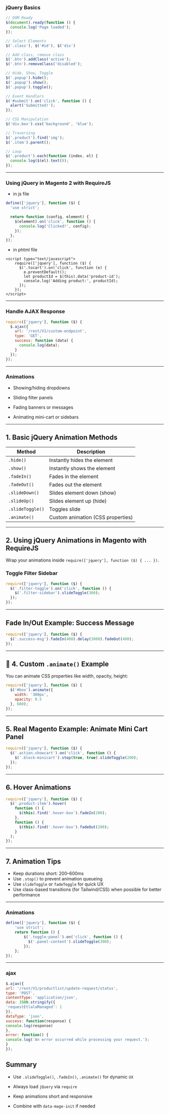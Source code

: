 
### jQuery Basics

```js
// DOM Ready
$(document).ready(function () {
  console.log('Page loaded');
});

// Select Elements
$('.class'), $('#id'), $('div')

// Add class, remove class
$('.btn').addClass('active');
$('.btn').removeClass('disabled');

// Hide, Show, Toggle
$('.popup').hide();
$('.popup').show();
$('.popup').toggle();

// Event Handlers
$('#submit').on('click', function () {
  alert('Submitted!');
});

// CSS Manipulation
$('div.box').css('background', 'blue');

// Traversing
$('.product').find('img');
$('.item').parent();

// Loop
$('.product').each(function (index, el) {
  console.log($(el).text());
});


```

---
### Using jQuery in Magento 2 with RequireJS

- in js file
  
```js
define(['jquery'], function ($) {
  'use strict';

  return function (config, element) {
    $(element).on('click', function () {
      console.log('Clicked!', config);
    });
  };
});

```

- in phtml file

```phtml js
<script type="text/javascript">
	require(['jquery'], function ($) {
	  $('.tocart').on('click', function (e) {
	    e.preventDefault();
	    let productId = $(this).data('product-id');
	    console.log('Adding product:', productId);
	  });
	});
</script>
```

---
### Handle AJAX Response

```js
require(['jquery'], function ($) {
  $.ajax({
    url: '/rest/V1/custom-endpoint',
    type: 'GET',
    success: function (data) {
      console.log(data);
    }
  });
});

```

---

### Animations

- Showing/hiding dropdowns
    
- Sliding filter panels
    
- Fading banners or messages
    
- Animating mini-cart or sidebars
---
##  1. Basic jQuery Animation Methods

|Method|Description|
|---|---|
|`.hide()`|Instantly hides the element|
|`.show()`|Instantly shows the element|
|`.fadeIn()`|Fades in the element|
|`.fadeOut()`|Fades out the element|
|`.slideDown()`|Slides element down (show)|
|`.slideUp()`|Slides element up (hide)|
|`.slideToggle()`|Toggles slide|
|`.animate()`|Custom animation (CSS properties)|

---

##  2. Using jQuery Animations in Magento with RequireJS

Wrap your animations inside `require(['jquery'], function ($) { ... })`.

### Toggle Filter Sidebar

```js
require(['jquery'], function ($) {
  $('.filter-toggle').on('click', function () {
    $('.filter-sidebar').slideToggle(300);
  });
});
```

---

## Fade In/Out Example: Success Message

```js
require(['jquery'], function ($) {
  $('.success-msg').fadeIn(400).delay(3000).fadeOut(400);
});
```

---

## 🎯 4. Custom `.animate()` Example

You can animate CSS properties like width, opacity, height:

```js
require(['jquery'], function ($) {
  $('#box').animate({
    width: '300px',
    opacity: 0.5
  }, 600);
});
```

---

##  5. Real Magento Example: Animate Mini Cart Panel

```js
require(['jquery'], function ($) {
  $('.action.showcart').on('click', function () {
    $('.block-minicart').stop(true, true).slideToggle(200);
  });
});
```

---

##  6. Hover Animations

```js
require(['jquery'], function ($) {
  $('.product-item').hover(
    function () {
      $(this).find('.hover-box').fadeIn(200);
    },
    function () {
      $(this).find('.hover-box').fadeOut(200);
    }
  );
});
```

---
##  7. Animation Tips

 - Keep durations short: 200–600ms  
 - Use `.stop()` to prevent animation queueing  
 - Use `slideToggle` or `fadeToggle` for quick UX  
 - Use class-based transitions (for Tailwind/CSS) when possible for better performance
---
###  Animations

```js
define(['jquery'], function ($) {
	'use strict';
	return function () {
	    $('.toggle-panel').on('click', function () {
	      $('.panel-content').slideToggle(300);
	    });
	};
});
```

---
### ajax

```js
$.ajax({
url: '/rest/V1/productlist/update-request/status',
type: 'POST',
contentType: 'application/json',
data: JSON.stringify({
'requestEtlalaManaged': 1
}),
dataType: 'json',
success: function(response) {
console.log(response)
},
error: function() {
console.log('An error occurred while processing your request.');
}
});
```
##  Summary

- Use `.slideToggle()`, `.fadeIn()`, `.animate()` for dynamic `UX`
    
- Always load `jQuery` via `require`
    
- Keep animations short and responsive
    
- Combine with `data-mage-init` if needed